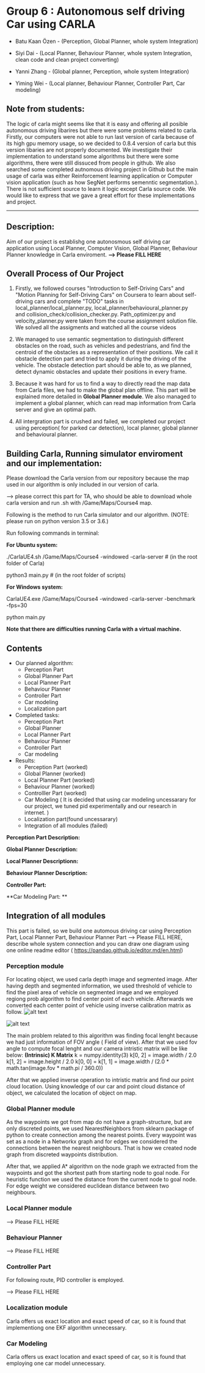 # Group 6 : Autonomous self driving Car using CARLA

- Batu Kaan Özen - (Perception, Global Planner, whole system Integration) 

- Siyi Dai       - (Local Planner, Behaviour Planner, whole system Integration, clean code and clean project converting)

- Yanni Zhang    - (Global planner, Perception, whole system Integration)

- Yiming Wei      - (Local planner, Behaviour Planner, Controller Part, Car modeling)

## Note from students:

The  logic of carla might seems like that it is easy and offering all posible autonomous driving libarires but there were some problems related to carla.
Firstly, our computers were not able to run last version of carla because of its high gpu memory usage, so we decided to 0.8.4 version of carla but this version libaries are not properly documented. We investigate their implementation to understand some algorithms but there were some algorithms, there were still dissuced from  people in github. We also searched some completed autnomous driving project in Github but the main usage of carla was either Reinforcement learning application or Computer vision application (such as how SegNet performs semenntic segmentation.). There is not sufficient source to learn it logic except Carla source code. We would like to express that we gave a great effort for these implementations and project. 


****

## Description:

Aim of our project is establishg one autonosmous self driving car application using Local Planner, Computer Vision, Global Planner, Behaviour Planner knowledge in Carla enviroment.
**--> Please FILL HERE** 

## Overall Process of Our Project

1. Firstly, we followed courses "Introduction to Self-Driving Cars" and "Motion Planning for Self-Driving Cars" on Coursera to learn about self-driving cars and complete "TODO" tasks in local_planner/local_planner.py, local_planner/behavioural_planner.py and collision_check/collision_checker.py. 
Path_optimizer.py and velocity_planner.py were taken from the course assignment solution file. We solved all the assigments and watched all the course videos 

2. We managed to use semantic segmentation to distinguish different obstacles on the road, such as vehicles and pedestrians, and find the centroid of the obstacles as a representation of their positions. We call it obstacle detection part and tried to apply it during the driving of the vehicle. The obstacle detection part should be able to, as we planned, detect dynamic obstacles and update their positions in every frame. 

3. Because it was hard for us to find a way to directly read the map data from Carla files, we had to make the global plan offline. This part will be explained more detailed in **Global Planner module**. 
We also managed to implement a global planner, which can read map information from Carla server and give an optimal path. 

4. All intergration part is crushed and failed, we completed our project using perception( for parked car detection), local planner, global planner and behavioural planner.



## Building Carla, Running simulator enviroment and our implementation:
Please download the Carla version from our repository because the map used in our algorithm is only included in our version of carla.

--> please correct this part for TA, who should be able to download whole carla version and run .sh with /Game/Maps/Course4  map.


Following is the method to run Carla simulator and our algorithm. (NOTE: please run on python version 3.5 or 3.6.)

Run following commands in terminal: 

**For Ubuntu system:**

./CarlaUE4.sh  /Game/Maps/Course4 -windowed -carla-server    # (in the root folder of Carla)

python3 main.py     # (in the root folder of scripts)

**For Windows system:**

CarlaUE4.exe /Game/Maps/Course4 -windowed -carla-server -benchmark -fps=30

python main.py 

**Note that there are difficulties running Carla with a virtual machine.**


## Contents
- Our planned algorithm:
    - Perception Part
    - Global Planner Part
    - Local Planner Part
    - Behaviour Planner
    - Controller Part
    - Car modeling
    - Localization part
- Completed tasks:
    - Perception Part
    - Global Planner
    - Local Planner Part
    - Behaviour Planner
    - Controller Part
    - Car modeling
- Results:
    - Perception Part (worked)
    - Global Planner (worked)
    - Local Planner Part (worked)
    - Behaviour Planner (worked)
    - Controlller Part (worked)
    - Car Modeling ( It is decided that using car modeling uncessarary for our project, we tuned pid experimentally and our research in internet. )
    - Localization part(found uncessarary)
    - Integration of all modules (failed)


**Perception Part Description:**

**Global Planner Description:**

**Local Planner Descriptionn:**

**Behaviour Planner Description:**

**Controller Part:**

**Car Modeling Part: **


## Integration of all modules

This part is failed, so we build one automous driving car using Perception Part, Local Planner Part, Behaviour Planner Part
--> Please FILL HERE, describe whole system connection and you can draw one diagram using one online readme editor ( https://pandao.github.io/editor.md/en.html)


### Perception module

For locating object, we used carla depth image and segmented image. After having depth and segmented information, we used threshold of vehicle to find the pixel area of vehicle on segmented image and we employed regiong prob algorithm to find center point of each vehicle.  Afterwards we converted each center point of vehicle using inverse calibration matrix as follow.
![alt text](./calib.png)

![alt text](./project.png)

The main problem related to this algorithm was finding focal lenght because we had just information of FOV angle ( Field of view). After that we used fov angle to compute focal lenght and our camera intristic matrix will be like below:
   **(Intrinsic) K Matrix**
    k = numpy.identity(3)
    k[0, 2] = image.width / 2.0
    k[1, 2] = image.height / 2.0
    k[0, 0] = k[1, 1] = image.width / (2.0 * math.tan(image.fov * math.pi / 360.0))

After that we applied inverse operation to intristic matrix and find our point cloud location. Using knowledge of our car and point cloud distance of object, we calculated the location of object on map. 



### Global Planner module

As the waypoints we got from map do not have a graph-structure, but are only discreted points, we used NearestNeighbors from sklearn package of python to create connection among the nearest points. Every waypoint was set as a node in a Networkx graph and for edges we considered the connections between the nearest neighbours. That is how we created node graph from discreted waypoints distribution. 

After that, we applied A* algorithm on the node graph we extracted from the waypoints and got the shortest path from starting node to goal node. For heuristic function we used the distance from the current node to goal node. For edge weight we considered euclidean distance between two neighbours. 



### Local Planner module

--> Please FILL HERE 

### Behaviour Planner

--> Please FILL HERE 

### Controller Part

For following route, PID controller is employed. 

--> Please FILL HERE 

### Localization module
 Carla offers us exact location and exact speed of car, so it is found that implementiong one EKF algorithm unnecessary.

### Car Modeling
 Carla offers us exact location and exact speed of car, so it is found that employing one car model unnecessary.


